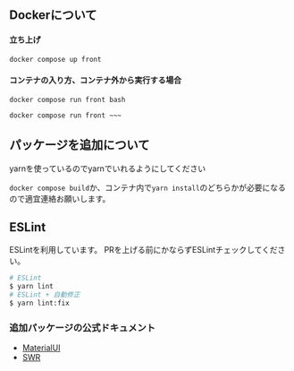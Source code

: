 ## Dockerについて

#### 立ち上げ
```
docker compose up front
```

#### コンテナの入り方、コンテナ外から実行する場合

```
docker compose run front bash
```
```
docker compose run front ~~~
```

## パッケージを追加について

yarnを使っているのでyarnでいれるようにしてください

`docker compose build`か、コンテナ内で`yarn install`のどちらかが必要になるので適宜連絡お願いします。

## ESLint

ESLintを利用しています。
PRを上げる前にかならずESLintチェックしてください。

```bash
# ESLint
$ yarn lint
# ESLint + 自動修正
$ yarn lint:fix
```

### 追加パッケージの公式ドキュメント

- [MaterialUI](https://next--material-ui.netlify.app/material-ui)
- [SWR](https://swr.vercel.app)
